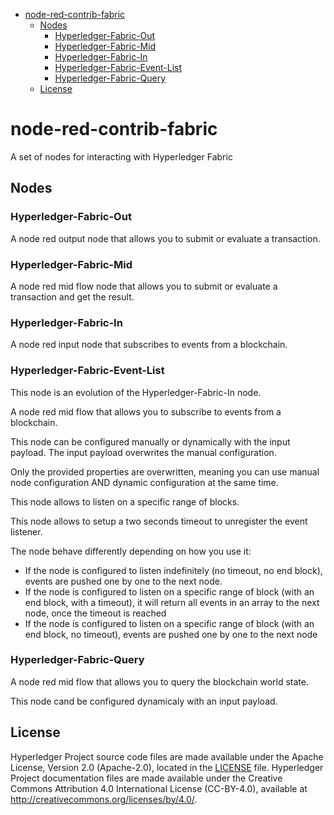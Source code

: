- [node-red-contrib-fabric](#node-red-contrib-fabric)
  - [Nodes](#nodes)
    - [Hyperledger-Fabric-Out](#hyperledger-fabric-out)
    - [Hyperledger-Fabric-Mid](#hyperledger-fabric-mid)
    - [Hyperledger-Fabric-In](#hyperledger-fabric-in)
    - [Hyperledger-Fabric-Event-List](#hyperledger-fabric-event-list)
    - [Hyperledger-Fabric-Query](#hyperledger-fabric-query)
  - [License <a name="license"></a>](#license-a-name%22license%22a)
# node-red-contrib-fabric
A set of nodes for interacting with Hyperledger Fabric

## Nodes
### Hyperledger-Fabric-Out
A node red output node that allows you to submit or evaluate a transaction.

### Hyperledger-Fabric-Mid
A node red mid flow node that allows you to submit or evaluate a transaction and get the result.

### Hyperledger-Fabric-In
A node red input node that subscribes to events from a blockchain.

### Hyperledger-Fabric-Event-List
This node is an evolution of the Hyperledger-Fabric-In node.

A node red mid flow that allows you to subscribe to events from a blockchain.

This node can be configured manually or dynamically with the input payload. The input payload overwrites the manual configuration. 

Only the provided properties are overwritten, meaning you can use manual node configuration AND dynamic configuration at the same time.

This node allows to listen on a specific range of blocks.

This node allows to setup a two seconds timeout to unregister the event listener.

The node behave differently depending on how you use it:
- If the node is configured to listen indefinitely (no timeout, no end block), events are pushed one by one to the next node.
- If the node is configured to listen on a specific range of block (with an end block, with a timeout), it will return all events in an array to the next node, once the timeout is reached
- If the node is configured to listen on a specific range of block (with an end block, no timeout), events are pushed one by one to the next node

### Hyperledger-Fabric-Query
A node red mid flow that allows you to query the blockchain world state.

This node cand be configured dynamicaly with an input payload.

## License <a name="license"></a>
Hyperledger Project source code files are made available under the Apache License, Version 2.0 (Apache-2.0), located in the [LICENSE](LICENSE.txt) file. Hyperledger Project documentation files are made available under the Creative Commons Attribution 4.0 International License (CC-BY-4.0), available at http://creativecommons.org/licenses/by/4.0/.